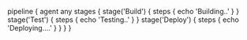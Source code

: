 pipeline {
agent any
stages
{
stage('Build')
{
steps {
echo 'Building..'
}
}
stage('Test') 
{
steps {
echo 'Testing..'
}
}
stage('Deploy') {
steps {
echo 'Deploying....'
}
}
}
}


